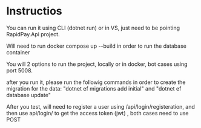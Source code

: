 # Instructios
You can run it using CLI (dotnet run) or in VS, just need to be pointing RapidPay.Api project.

Will need to run docker compose up --build in order to run the database container

You will 2 options to run the project, locally or in docker, bot cases using port 5008.

after you run it, please run the followig commands in order to create the migration for the data: "dotnet ef migrations add initial"  and "dotnet ef database update"

After you test, will need to register a user using /api/login/registeration, and then use api/login/ to get the access token (jwt) , both cases need to use POST
